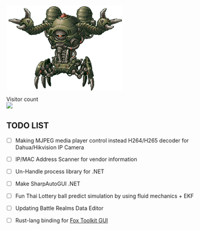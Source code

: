 <img align="center" src="https://github.com/KravitzMC/KravitzMC/blob/main/aa4.gif"> 

<p align="left"> 
  Visitor count<br>
  <img src="https://profile-counter.glitch.me/KravitzMC/count.svg"/>
<p align="left">


## TODO LIST

- [ ] Making MJPEG media player control instead H264/H265 decoder for Dahua/Hikvision IP Camera
- [ ] IP/MAC Address Scanner for vendor information
- [ ] Un-Handle process library for .NET
- [ ] Make SharpAutoGUI .NET
- [ ] Fun Thai Lottery ball predict simulation by using fluid mechanics + EKF
- [ ] Updating Battle Realms Data Editor
- [ ] Rust-lang binding for [Fox Toolkit GUI](http://www.fox-toolkit.org/)

